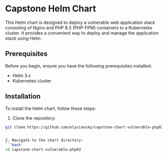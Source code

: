 # Capstone Helm Chart

This Helm chart is designed to deploy a vulnerable web application stack consisting of Nginx and PHP 8.3 (PHP-FPM) containers to a Kubernetes cluster. It provides a convenient way to deploy and manage the application stack using Helm.

## Prerequisites

Before you begin, ensure you have the following prerequisites installed:

- Helm 3.x
- Kubernetes cluster

## Installation

To install the Helm chart, follow these steps:

1. Clone the repository:

```bash
git clone https://github.com/elysiansky/capstone-chart-vulnerable-php83.git


2. Navigate to the chart directory:
```bash
cd capstone-chart-vulnerable-php83



